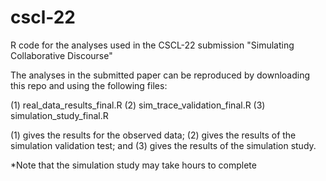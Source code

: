 # cscl-22
R code for the analyses used in the CSCL-22 submission "Simulating Collaborative Discourse"

The analyses in the submitted paper can be reproduced by downloading this repo and using the following files:

(1) real_data_results_final.R
(2) sim_trace_validation_final.R
(3) simulation_study_final.R


(1) gives the results for the observed data; (2) gives the results of the simulation validation test; and (3) gives the results of the simulation study.

*Note that the simulation study may take hours to complete
